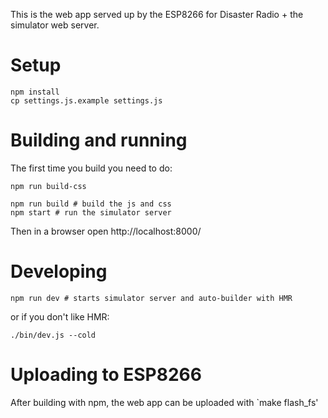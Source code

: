 
This is the web app served up by the ESP8266 for Disaster Radio + the simulator web server.

# Setup

```
npm install
cp settings.js.example settings.js
```

# Building and running

The first time you build you need to do:

```
npm run build-css
```

```
npm run build # build the js and css
npm start # run the simulator server
```

Then in a browser open http://localhost:8000/

# Developing

```
npm run dev # starts simulator server and auto-builder with HMR
```

or if you don't like HMR:

```
./bin/dev.js --cold
```

# Uploading to ESP8266

After building with npm, the web app can be uploaded with `make flash_fs'



